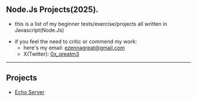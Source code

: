 ## Node.Js Projects(2025).

* this is a list of my beginner tests/exercise/projects all written in Javascript(Node.Js)

- if you feel the need to critic or commend my work:
    - here's my email: [ezennagreat@gmail.com](mailto:ezennagreat@gmail.com)
    - X(Twitter): [0x_greatm3](https://x.com/0x_greatm3)
  
---
## Projects
- [Echo Server](https://0x_greatm3/)